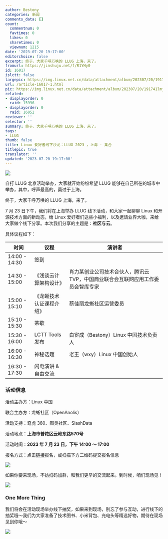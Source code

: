```yaml
---
author: Bestony
categories: 新闻
comments_data: []
count:
  commentnum: 0
  favtimes: 0
  likes: 0
  sharetimes: 0
  viewnum: 1215
date: '2023-07-20 19:17:00'
editorchoice: false
excerpt: 终于，大家千呼万唤的 LLUG 上海，来了。
fromurl: https://jinshuju.net/f/R1YHy0
id: 16017
islctt: false
largepic: https://img.linux.net.cn/data/attachment/album/202307/20/191741lmj4244449z429lr.jpg
url: /article-16017-1.html
pic: https://img.linux.net.cn/data/attachment/album/202307/20/191741lmj4244449z429lr.jpg.thumb.jpg
related:
- displayorder: 0
  raid: 15996
- displayorder: 0
  raid: 16052
reviewer: ''
selector: ''
summary: 终于，大家千呼万唤的 LLUG 上海，来了。
tags:
- LLUG
thumb: false
title: Linux 爱好者线下沙龙：LLUG 2023 ，上海 · 集合
titlepic: true
translator: ''
updated: '2023-07-20 19:17:00'
---
```


![](https://img.linux.net.cn/data/attachment/album/202307/20/191741lmj4244449z429lr.jpg)


自打 LLUG 北京活动举办，大家就开始纷纷希望 LLUG 能够在自己所在的城市中举办，其中，呼声最高的，莫过于上海。


终于，大家千呼万唤的 LLUG 上海，来了。


7 月 23 日下午，我们将在上海举办 LLUG 线下活动，和大家一起聊聊 Linux 和开源技术方面的新动态，给 Linux 爱好者们送些小福利，以及邀请业界大咖，来给大家做个线下分享。本次我们分享的主题是：**社区与云**。


具体议程如下：




| 时间 | 议程 | 演讲者 |
| --- | --- | --- |
| 14:00 - 14:30 | 签到 |  |
| 14:30 - 15:00 | 《浅谈云计算架构设计》 | 肖力某创业公司技术合伙人，腾讯云 TVP，中国商业联合会互联网应用工作委员会智库专家 |
|  15:00 - 15:10 | 《龙蜥技术认证课程介绍》 | 蔡佳丽龙蜥社区运营委员 |
| 15:10 - 15:30 | 茶歇  |  |
| 15:30 - 16:00 | LCTT Tools 发布 | 白宦成（Bestony）Linux 中国技术负责人 |
| 16:00 - 16:30 | 神秘话题 | 老王（wxy）Linux 中国创始人  |
| 16:30 - 17:30 | 闪电演讲 & 自由交流 |  |


### 活动信息


活动主办方：Linux 中国


联合主办方：龙蜥社区（OpenAnolis）


活动支持：奇虎 360、图灵社区、SlashData


活动地点：**上海市普陀区云岭东路570号** 


活动时间：**2023 年 7 月 23 日，下午 14:00 ～ 17:00**


报名方式：点击[链接](https://jinshuju.net/f/R1YHy0)报名，或扫描下方二维码提交报名信息


![](https://img.linux.net.cn/data/attachment/album/202307/20/190748syfty66848ai8dld.png)


如果你要来现场，不妨扫码加群，和我们更早的交流起来。到时候，咱们现场见！


![](https://img.linux.net.cn/data/attachment/album/202307/20/190730qvqgv1ovp910bcnu.jpg)


### One More Thing


我们将会在活动现场举办线下抽奖，如果来到现场，别忘了参与互动，进行线下的抽奖哦～我们为大家准备了技术图书、小米背包、充电头等精选好物，期待在现场见到你哦～ 


![](https://img.linux.net.cn/data/attachment/album/202307/20/190714z2ffavh5q0ksaa02.jpg)